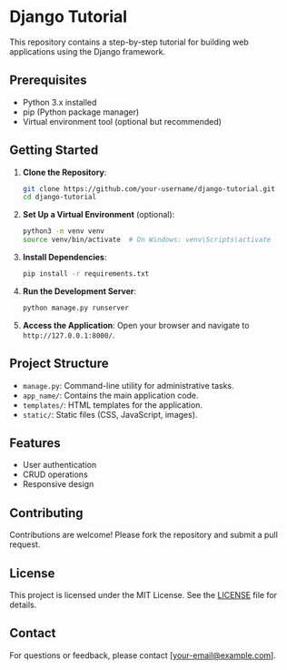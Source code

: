 # Django Tutorial

This repository contains a step-by-step tutorial for building web applications using the Django framework.

## Prerequisites

- Python 3.x installed
- pip (Python package manager)
- Virtual environment tool (optional but recommended)

## Getting Started

1. **Clone the Repository**:
    ```bash
    git clone https://github.com/your-username/django-tutorial.git
    cd django-tutorial
    ```

2. **Set Up a Virtual Environment** (optional):
    ```bash
    python3 -m venv venv
    source venv/bin/activate  # On Windows: venv\Scripts\activate
    ```

3. **Install Dependencies**:
    ```bash
    pip install -r requirements.txt
    ```

4. **Run the Development Server**:
    ```bash
    python manage.py runserver
    ```

5. **Access the Application**:
    Open your browser and navigate to `http://127.0.0.1:8000/`.

## Project Structure

- `manage.py`: Command-line utility for administrative tasks.
- `app_name/`: Contains the main application code.
- `templates/`: HTML templates for the application.
- `static/`: Static files (CSS, JavaScript, images).

## Features

- User authentication
- CRUD operations
- Responsive design

## Contributing

Contributions are welcome! Please fork the repository and submit a pull request.

## License

This project is licensed under the MIT License. See the [LICENSE](LICENSE) file for details.

## Contact

For questions or feedback, please contact [your-email@example.com].